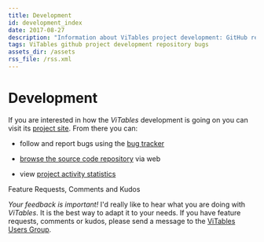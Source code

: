 ```yaml
---
title: Development
id: development_index
date: 2017-08-27
description: "Information about ViTables project development: GitHub repository, bugs tracker, statistics and ViTables Users group."
tags: ViTables github project development repository bugs
assets_dir: /assets
rss_file: /rss.xml
---
```


# Development

If you are interested in how the *ViTables* development is going on you can visit its
[project site](https://github.com/uvemas/ViTables). From there you can:

- follow and report bugs using the [bug tracker](https://github.com/uvemas/ViTables/issues)

- [browse the source code repository](https://github.com/uvemas/ViTables) via web
 
- view [project activity statistics](https://github.com/uvemas/ViTables/graphs/contributors)

<div class="card" style="margin-bottom: 30px;">
  <div class="card-header">
    Feature Requests, Comments and Kudos
  </div>
  <div class="card-block card-info">
    <p class="card-text">
    <em>Your feedback is important!</em> I'd really like to hear what you are doing with <em>ViTables</em>. It is the
    best way to adapt it to your needs. If you have feature requests, comments or kudos, please
    send a message to the <a class="reference external" href="https://groups.google.com/forum/#!forum/vitables-users">ViTables Users Group</a>.
    </p>
  </div>
</div>

